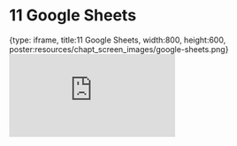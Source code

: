 # 11 Google Sheets
 
{type: iframe, title:11 Google Sheets, width:800, height:600, poster:resources/chapt_screen_images/google-sheets.png}
![](https://datatrail-jhu.github.io/00_intro/no_toc/google-sheets.html)
 

 
